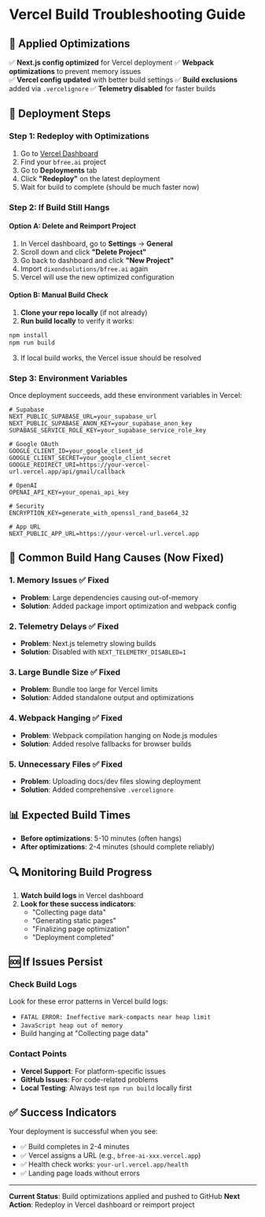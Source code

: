 # Vercel Build Troubleshooting Guide

## 🔧 Applied Optimizations
✅ **Next.js config optimized** for Vercel deployment
✅ **Webpack optimizations** to prevent memory issues  
✅ **Vercel config updated** with better build settings
✅ **Build exclusions** added via `.vercelignore`
✅ **Telemetry disabled** for faster builds

## 🚀 Deployment Steps

### Step 1: Redeploy with Optimizations
1. Go to [Vercel Dashboard](https://vercel.com/dashboard)
2. Find your `bfree.ai` project
3. Go to **Deployments** tab
4. Click **"Redeploy"** on the latest deployment
5. Wait for build to complete (should be much faster now)

### Step 2: If Build Still Hangs

#### Option A: Delete and Reimport Project
1. In Vercel dashboard, go to **Settings** → **General**
2. Scroll down and click **"Delete Project"**
3. Go back to dashboard and click **"New Project"**
4. Import `dixondsolutions/bfree.ai` again
5. Vercel will use the new optimized configuration

#### Option B: Manual Build Check
1. **Clone your repo locally** (if not already)
2. **Run build locally** to verify it works:
```bash
npm install
npm run build
```
3. If local build works, the Vercel issue should be resolved

### Step 3: Environment Variables
Once deployment succeeds, add these environment variables in Vercel:

```env
# Supabase
NEXT_PUBLIC_SUPABASE_URL=your_supabase_url
NEXT_PUBLIC_SUPABASE_ANON_KEY=your_supabase_anon_key
SUPABASE_SERVICE_ROLE_KEY=your_supabase_service_role_key

# Google OAuth
GOOGLE_CLIENT_ID=your_google_client_id
GOOGLE_CLIENT_SECRET=your_google_client_secret
GOOGLE_REDIRECT_URI=https://your-vercel-url.vercel.app/api/gmail/callback

# OpenAI
OPENAI_API_KEY=your_openai_api_key

# Security
ENCRYPTION_KEY=generate_with_openssl_rand_base64_32

# App URL
NEXT_PUBLIC_APP_URL=https://your-vercel-url.vercel.app
```

## 🐛 Common Build Hang Causes (Now Fixed)

### 1. **Memory Issues** ✅ Fixed
- **Problem**: Large dependencies causing out-of-memory
- **Solution**: Added package import optimization and webpack config

### 2. **Telemetry Delays** ✅ Fixed  
- **Problem**: Next.js telemetry slowing builds
- **Solution**: Disabled with `NEXT_TELEMETRY_DISABLED=1`

### 3. **Large Bundle Size** ✅ Fixed
- **Problem**: Bundle too large for Vercel limits
- **Solution**: Added standalone output and optimizations

### 4. **Webpack Hanging** ✅ Fixed
- **Problem**: Webpack compilation hanging on Node.js modules
- **Solution**: Added resolve fallbacks for browser builds

### 5. **Unnecessary Files** ✅ Fixed
- **Problem**: Uploading docs/dev files slowing deployment
- **Solution**: Added comprehensive `.vercelignore`

## 📊 Expected Build Times
- **Before optimizations**: 5-10 minutes (often hangs)
- **After optimizations**: 2-4 minutes (should complete reliably)

## 🔍 Monitoring Build Progress
1. **Watch build logs** in Vercel dashboard
2. **Look for these success indicators**:
   - "Collecting page data"
   - "Generating static pages"
   - "Finalizing page optimization"
   - "Deployment completed"

## 🆘 If Issues Persist

### Check Build Logs
Look for these error patterns in Vercel build logs:
- `FATAL ERROR: Ineffective mark-compacts near heap limit`
- `JavaScript heap out of memory`
- Build hanging at "Collecting page data"

### Contact Points
- **Vercel Support**: For platform-specific issues
- **GitHub Issues**: For code-related problems
- **Local Testing**: Always test `npm run build` locally first

## ✅ Success Indicators
Your deployment is successful when you see:
- ✅ Build completes in 2-4 minutes
- ✅ Vercel assigns a URL (e.g., `bfree-ai-xxx.vercel.app`)
- ✅ Health check works: `your-url.vercel.app/health`
- ✅ Landing page loads without errors

---

**Current Status**: Build optimizations applied and pushed to GitHub
**Next Action**: Redeploy in Vercel dashboard or reimport project 